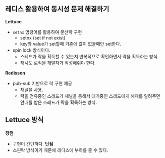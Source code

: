 ## 레디스 활용하여 동시성 문제 해결하기

**Lettuce**
- `setnx` 명령어를 활용하여 분산락 구현
  - setnx (set if not exist)
  - key와 value가 set할때 기존에 값이 없을때만 set한다.
- spin lock 방식이다.
  - 스레드가 락을 획득할 수 있는지 반복적으로 확인하면서 락을 획득하는 방식.
  - 재시도 로직을 개발자가 작성해줘야 한다.

**Redisson**
- pub-sub 기반으로 락 구현 제공
  - 채널을 사용.
  - 락을 점유중인 스레드가 채널을 통해서 대기중인 스레드에게 해제를 알려주면 안내를 받은 스레드가 락을 획득하는 방식.

## Lettuce 방식
**장점**
- 구현이 간단하다.
**단점**
- 스핀락 방식이기 때문에 레디스에 부하를 줄 수 있다.
